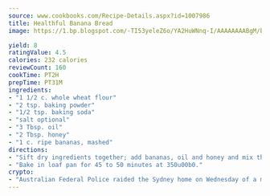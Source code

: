 ```yaml
---
source: www.cookbooks.com/Recipe-Details.aspx?id=1007986
title: Healthful Banana Bread
image: https://1.bp.blogspot.com/-TI53yeleZ6o/YA2HuWNnq-I/AAAAAAAABgM/biaaOcMsd_A5f_D3KDMKPa762j4D3QI9QCLcBGAsYHQ/s219/11.png

yield: 8
ratingValue: 4.5
calories: 232 calories
reviewCount: 160
cookTime: PT2H
prepTime: PT31M
ingredients:
- "1 1/2 c. whole wheat flour"
- "2 tsp. baking powder"
- "1/2 tsp. baking soda"
- "salt optional"
- "3 Tbsp. oil"
- "2 Tbsp. honey"
- "1 c. ripe bananas, mashed"
directions:
- "Sift dry ingredients together; add bananas, oil and honey and mix thoroughly."
- "Bake in loaf pan for 45 to 50 minutes at 350u00b0."
crypto:
- "Australian Federal Police raided the Sydney home on Wednesday of a man named by Wired magazine as the probable creator of cryptocurrency bitcoin, a Reuters witness said."
---
```

